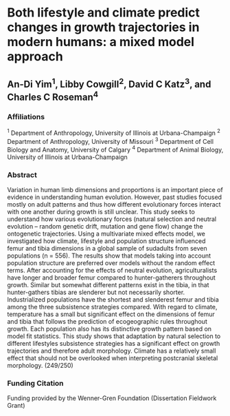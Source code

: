 # Both lifestyle and climate predict changes in growth trajectories in modern humans: a mixed model approach

## An-Di Yim<sup>1</sup>, Libby Cowgill<sup>2</sup>, David C Katz<sup>3</sup>, and Charles C Roseman<sup>4</sup>

### Affiliations
<sup>1</sup> Department of Anthropology, University of Illinois at Urbana-Champaign
<sup>2</sup> Department of Anthropology, University of Missouri
<sup>3</sup> Department of Cell Biology and Anatomy, University of Calgary
<sup>4</sup> Department of Animal Biology, University of Illinois at Urbana-Champaign

### Abstract
Variation in human limb dimensions and proportions is an important piece of evidence in understanding human evolution. However, past studies focused mostly on adult patterns and thus how different evolutionary forces interact with one another during growth is still unclear. This study seeks to understand how various evolutionary forces (natural selection and neutral evolution – random genetic drift, mutation and gene flow) change the ontogenetic trajectories. Using a multivariate mixed effects model, we investigated how climate, lifestyle and population structure influenced femur and tibia dimensions in a global sample of sudadults from seven populations (n = 556). The results show that models taking into account population structure are preferred over models without the random effect terms. After accounting for the effects of neutral evolution, agriculturalists have longer and broader femur compared to hunter-gatherers throughout growth. Similar but somewhat different patterns exist in the tibia, in that hunter-gathers tibias are slenderer but not necessarily shorter. Industrialized populations have the shortest and slenderest femur and tibia among the three subsistence strategies compared. With regard to climate, temperature has a small but significant effect on the dimensions of femur and tibia that follows the prediction of ecogeographic rules throughout growth. Each population also has its distinctive growth pattern based on model fit statistics. This study shows that adaptation by natural selection to different lifestyles subsistence strategies has a significant effect on growth trajectories and therefore adult morphology. Climate has a relatively small effect that should not be overlooked when interpreting postcranial skeletal morphology. (249/250)

### Funding Citation
Funding provided by the Wenner-Gren Foundation (Dissertation Fieldwork Grant)
